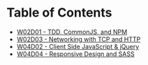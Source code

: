 # Table of Contents

* [W02D01 - TDD, CommonJS, and NPM](/w02d01)
* [W02D03 - Networking with TCP and HTTP](/w02d03)
* [W04D02 - Client Side JavaScript & jQuery](/w04d02)
* [W04D04 - Responsive Design and SASS](/w04d04)
